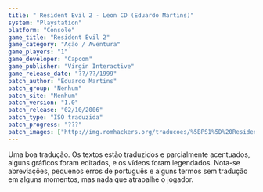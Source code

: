 ```yaml
---
title: " Resident Evil 2 - Leon CD (Eduardo Martins)"
system: "Playstation"
platform: "Console"
game_title: "Resident Evil 2"
game_category: "Ação / Aventura"
game_players: "1"
game_developer: "Capcom"
game_publisher: "Virgin Interactive"
game_release_date: "??/??/1999"
patch_author: "Eduardo Martins"
patch_group: "Nenhum"
patch_site: "Nenhum"
patch_version: "1.0"
patch_release: "02/10/2006"
patch_type: "ISO traduzida"
patch_progress: "???"
patch_images: ["http://img.romhackers.org/traducoes/%5BPS1%5D%20Resident%20Evil%202%20-%20Leon%20-%20Eduardo%20-%201.jpg","http://img.romhackers.org/traducoes/%5BPS1%5D%20Resident%20Evil%202%20-%20Leon%20-%20Eduardo%20-%202.jpg","http://img.romhackers.org/traducoes/%5BPS1%5D%20Resident%20Evil%202%20-%20Leon%20-%20Eduardo%20-%203.jpg"]
---
```

Uma boa tradução. Os textos estão traduzidos e parcialmente acentuados, alguns gráficos foram editados, e os vídeos foram legendados. Nota-se abreviações, pequenos erros de português e alguns termos sem tradução em alguns momentos, mas nada que atrapalhe o jogador.